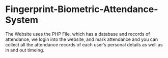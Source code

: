 # Fingerprint-Biometric-Attendance-System
The Website uses the PHP File, which has a database and records of attendance, we login into the website, and mark attendance and you can collect all the attendance records of each user’s personal details as well as in and out timeing.
